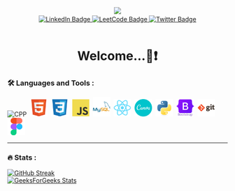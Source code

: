 <div id="header" align="center">
    <img src="https://media.giphy.com/media/jTHti8z6rjrUZmBgOp/giphy.gif" width="100"/>
    <div id="badges">
      <a href="https://www.linkedin.com/in/dhvani-patel-738807223/">
        <img src="https://img.shields.io/badge/LinkedIn-blue?style=for-the-badge&logo=linkedin&logoColor=white" alt="LinkedIn Badge"/>
      </a>
      <a href="https://leetcode.com/Knight-03/">
        <img src="https://img.shields.io/badge/LeetCode-red?style=for-the-badge&logo=leetcode&logoColor=white" alt="LeetCode Badge"/>
      </a>
      <a href="https://twitter.com/_Knight_03">
        <img src="https://img.shields.io/badge/Twitter-blue?style=for-the-badge&logo=twitter&logoColor=white" alt="Twitter Badge"/>
      </a>
    </div>
    <img src="https://komarev.com/ghpvc/?username=Knight-03&style=flat-square&color=blue" alt=""/>
    <h1>
       Welcome...👋❗
    </h1>
  </div>
  

### :hammer_and_wrench: Languages and Tools :
  <div>
    <img src="https://raw.githubusercontent.com/isocpp/logos/master/cpp_logo.png" title="CPP" alt="CPP" width="40" height="40"/>&nbsp;
    <img src="https://github.com/devicons/devicon/blob/master/icons/html5/html5-original.svg" title="HTML5" alt="HTML5" width="40" height="40"/>&nbsp;
    <img src="https://github.com/devicons/devicon/blob/master/icons/css3/css3-original.svg" title="CSS3" alt="CSS3" width="40" height="40"/>&nbsp;
    <img src="https://github.com/devicons/devicon/blob/master/icons/javascript/javascript-original.svg" title="JavaScript" alt="JavaScript" width="40" height="40"/>&nbsp;
    <img src="https://github.com/devicons/devicon/blob/master/icons/mysql/mysql-original-wordmark.svg" title="MySql" alt="MySql" width="40" height="45"/>&nbsp;
    <img src="https://github.com/devicons/devicon/blob/master/icons/react/react-original.svg" title="React" alt="React" width="40" height="40"/>&nbsp;
    <img src="https://github.com/devicons/devicon/blob/master/icons/canva/canva-original.svg" title="Canva" alt="Canva" width="40" height="40"/>&nbsp;
    <img src="https://github.com/devicons/devicon/blob/master/icons/python/python-original.svg" title="Python" alt="Python" width="40" height="40"/>&nbsp;
    <img src="https://github.com/devicons/devicon/blob/master/icons/bootstrap/bootstrap-original-wordmark.svg" title="BootStrap"  alt="BootStrap" width="40" height="40"/>&nbsp;
    <img src="https://github.com/devicons/devicon/blob/master/icons/git/git-original-wordmark.svg" title="Git" **alt="Git" width="40" height="40"/>
    <img src="https://github.com/devicons/devicon/blob/master/icons/figma/figma-original.svg" title="Figma" alt="Figma" width="40" height="40"/>&nbsp;
  </div>
  
---

### :fire: Stats :
  [![GitHub Streak](http://github-readme-streak-stats.herokuapp.com?user=Knight-03&theme=dark&background=000000)](https://git.io/streak-stats) <br>
  [![GeeksForGeeks Stats](https://geeks-for-geeks-stats-api-napiyo.vercel.app/?userName=knight_03)](https://github.com/napiyo/geeksForGeeksStatsAPI)

<!--   [![Top Langs](https://github-readme-stats.vercel.app/api/top-langs/?username=Knight-03)](https://github.com/anuraghazra/github-readme-stats) -->
  

